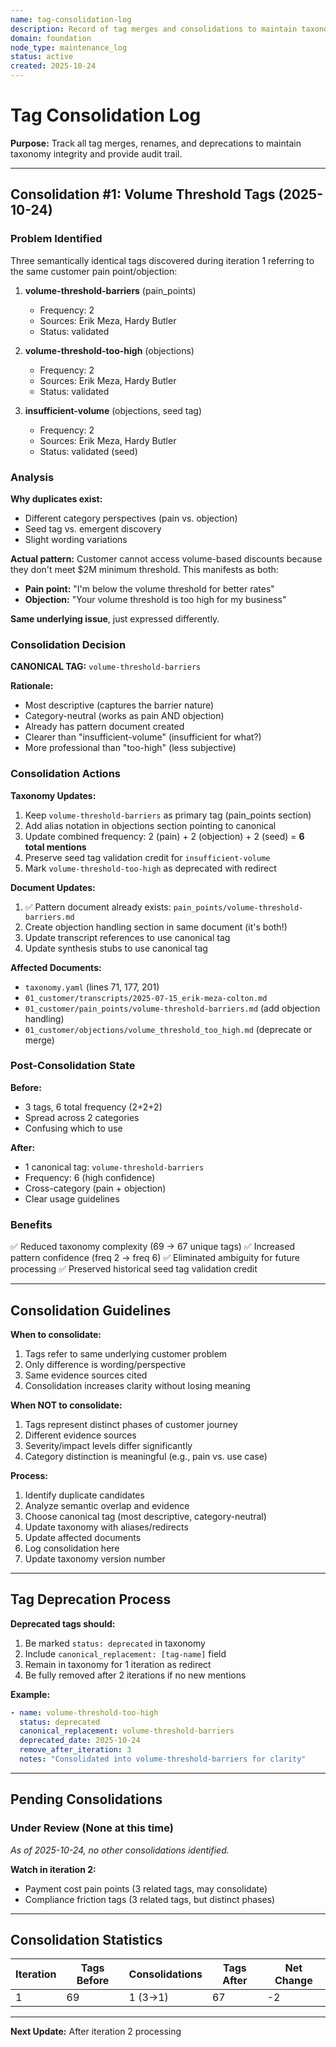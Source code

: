 ```yaml
---
name: tag-consolidation-log
description: Record of tag merges and consolidations to maintain taxonomy integrity
domain: foundation
node_type: maintenance_log
status: active
created: 2025-10-24
---
```


# Tag Consolidation Log

**Purpose:** Track all tag merges, renames, and deprecations to maintain taxonomy integrity and provide audit trail.

---

## Consolidation #1: Volume Threshold Tags (2025-10-24)

### Problem Identified
Three semantically identical tags discovered during iteration 1 referring to the same customer pain point/objection:

1. **volume-threshold-barriers** (pain_points)
   - Frequency: 2
   - Sources: Erik Meza, Hardy Butler
   - Status: validated

2. **volume-threshold-too-high** (objections)
   - Frequency: 2
   - Sources: Erik Meza, Hardy Butler
   - Status: validated

3. **insufficient-volume** (objections, seed tag)
   - Frequency: 2
   - Sources: Erik Meza, Hardy Butler
   - Status: validated (seed)

### Analysis

**Why duplicates exist:**
- Different category perspectives (pain vs. objection)
- Seed tag vs. emergent discovery
- Slight wording variations

**Actual pattern:**
Customer cannot access volume-based discounts because they don't meet $2M minimum threshold. This manifests as both:
- **Pain point:** "I'm below the volume threshold for better rates"
- **Objection:** "Your volume threshold is too high for my business"

**Same underlying issue**, just expressed differently.

### Consolidation Decision

**CANONICAL TAG:** `volume-threshold-barriers`

**Rationale:**
- Most descriptive (captures the barrier nature)
- Category-neutral (works as pain AND objection)
- Already has pattern document created
- Clearer than "insufficient-volume" (insufficient for what?)
- More professional than "too-high" (less subjective)

### Consolidation Actions

**Taxonomy Updates:**
1. Keep `volume-threshold-barriers` as primary tag (pain_points section)
2. Add alias notation in objections section pointing to canonical
3. Update combined frequency: 2 (pain) + 2 (objection) + 2 (seed) = **6 total mentions**
4. Preserve seed tag validation credit for `insufficient-volume`
5. Mark `volume-threshold-too-high` as deprecated with redirect

**Document Updates:**
1. ✅ Pattern document already exists: `pain_points/volume-threshold-barriers.md`
2. Create objection handling section in same document (it's both!)
3. Update transcript references to use canonical tag
4. Update synthesis stubs to use canonical tag

**Affected Documents:**
- `taxonomy.yaml` (lines 71, 177, 201)
- `01_customer/transcripts/2025-07-15_erik-meza-colton.md`
- `01_customer/pain_points/volume-threshold-barriers.md` (add objection handling)
- `01_customer/objections/volume_threshold_too_high.md` (deprecate or merge)

### Post-Consolidation State

**Before:**
- 3 tags, 6 total frequency (2+2+2)
- Spread across 2 categories
- Confusing which to use

**After:**
- 1 canonical tag: `volume-threshold-barriers`
- Frequency: 6 (high confidence)
- Cross-category (pain + objection)
- Clear usage guidelines

### Benefits
✅ Reduced taxonomy complexity (69 → 67 unique tags)
✅ Increased pattern confidence (freq 2 → freq 6)
✅ Eliminated ambiguity for future processing
✅ Preserved historical seed tag validation credit

---

## Consolidation Guidelines

**When to consolidate:**
1. Tags refer to same underlying customer problem
2. Only difference is wording/perspective
3. Same evidence sources cited
4. Consolidation increases clarity without losing meaning

**When NOT to consolidate:**
1. Tags represent distinct phases of customer journey
2. Different evidence sources
3. Severity/impact levels differ significantly
4. Category distinction is meaningful (e.g., pain vs. use case)

**Process:**
1. Identify duplicate candidates
2. Analyze semantic overlap and evidence
3. Choose canonical tag (most descriptive, category-neutral)
4. Update taxonomy with aliases/redirects
5. Update affected documents
6. Log consolidation here
7. Update taxonomy version number

---

## Tag Deprecation Process

**Deprecated tags should:**
1. Be marked `status: deprecated` in taxonomy
2. Include `canonical_replacement: [tag-name]` field
3. Remain in taxonomy for 1 iteration as redirect
4. Be fully removed after 2 iterations if no new mentions

**Example:**
```yaml
- name: volume-threshold-too-high
  status: deprecated
  canonical_replacement: volume-threshold-barriers
  deprecated_date: 2025-10-24
  remove_after_iteration: 3
  notes: "Consolidated into volume-threshold-barriers for clarity"
```

---

## Pending Consolidations

### Under Review (None at this time)

_As of 2025-10-24, no other consolidations identified._

**Watch in iteration 2:**
- Payment cost pain points (3 related tags, may consolidate)
- Compliance friction tags (3 related tags, but distinct phases)

---

## Consolidation Statistics

| Iteration | Tags Before | Consolidations | Tags After | Net Change |
|-----------|-------------|----------------|------------|------------|
| 1         | 69          | 1 (3→1)        | 67         | -2         |

---

**Next Update:** After iteration 2 processing
